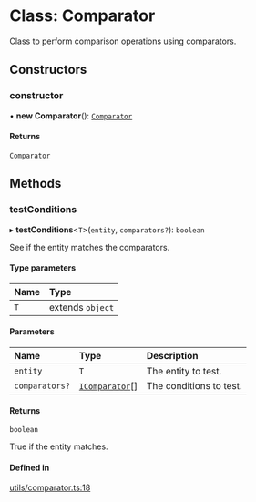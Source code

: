 # Class: Comparator

Class to perform comparison operations using comparators.

## Constructors

### constructor

• **new Comparator**(): [`Comparator`](Comparator.md)

#### Returns

[`Comparator`](Comparator.md)

## Methods

### testConditions

▸ **testConditions**\<`T`\>(`entity`, `comparators?`): `boolean`

See if the entity matches the comparators.

#### Type parameters

| Name | Type |
| :------ | :------ |
| `T` | extends `object` |

#### Parameters

| Name | Type | Description |
| :------ | :------ | :------ |
| `entity` | `T` | The entity to test. |
| `comparators?` | [`IComparator`](../interfaces/IComparator.md)[] | The conditions to test. |

#### Returns

`boolean`

True if the entity matches.

#### Defined in

[utils/comparator.ts:18](https://github.com/gtscio/framework/blob/e3dfdc9/packages/entity/src/utils/comparator.ts#L18)
